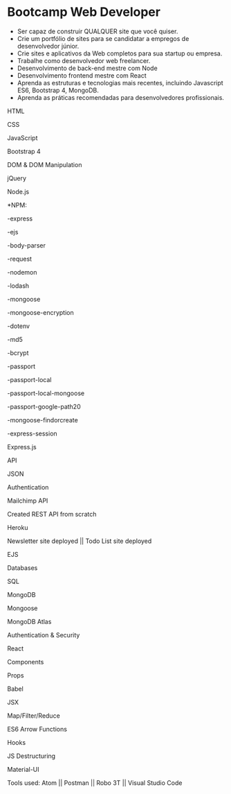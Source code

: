 # Bootcamp Web Developer

- Ser capaz de construir QUALQUER site que você quiser.
- Crie um portfólio de sites para se candidatar a empregos de desenvolvedor júnior.
- Crie sites e aplicativos da Web completos para sua startup ou empresa.
- Trabalhe como desenvolvedor web freelancer.
- Desenvolvimento de back-end mestre com Node
- Desenvolvimento frontend mestre com React
- Aprenda as estruturas e tecnologias mais recentes, incluindo Javascript ES6, Bootstrap 4, MongoDB.
- Aprenda as práticas recomendadas para desenvolvedores profissionais.

HTML

CSS

JavaScript

Bootstrap 4

DOM & DOM Manipulation

jQuery

Node.js

*NPM:

-express

-ejs

-body-parser

-request

-nodemon

-lodash

-mongoose

-mongoose-encryption

-dotenv

-md5

-bcrypt

-passport

-passport-local

-passport-local-mongoose

-passport-google-path20

-mongoose-findorcreate

-express-session

Express.js

API

JSON

Authentication

Mailchimp API

Created REST API from scratch

Heroku

Newsletter site deployed ||
Todo List site deployed 

EJS

Databases

SQL

MongoDB

Mongoose

MongoDB Atlas

Authentication & Security

React

Components

Props

Babel

JSX

Map/Filter/Reduce

ES6 Arrow Functions

Hooks

JS Destructuring

Material-UI

Tools used:
Atom ||
Postman ||
Robo 3T ||
Visual Studio Code
